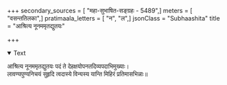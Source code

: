 +++
secondary_sources = [ "महा-सुभाषित-सङ्ग्रहः - 5489",]
meters = [ "वसन्ततिलका",]
pratimaala_letters = [ "न", "ल",]
jsonClass = "Subhaashita"
title = "आश्रित्य नूनममृतद्युतयः"

+++

<details open><summary>Text</summary>

आश्रित्य नूनममृतद्युतयः पदं ते देहक्षयोपनतदिव्यपदाभिमुख्याः।  
लावण्यपुण्यनिचयं सुहृदि त्वदास्ये विन्यस्य यान्ति मिहिरं प्रतिमासभिन्नाः॥
</details>
